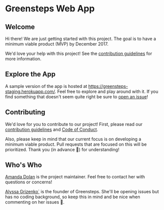 # Greensteps Web App

## Welcome
Hi there! We are just getting started with this project. The goal is to have a
minimum viable product (MVP) by December 2017.

We'd love your help with this project! See the [contribution
guidelines](CONTRIBUTING.md) for more information.

## Explore the App
A sample version of the app is hosted at
https://greensteps-staging.herokuapp.com/. Feel free to explore and play around
with it. If you find something that doesn't seem quite right be sure to [open an
issue](https://github.com/crawfoal/greensteps/issues/new)!

## Contributing
We'd love for you to contribute to our project! First, please read our
[contribution guidelines](CONTRIBUTING.md) and [Code of
Conduct](CODE_OF_CONDUCT.md).

Also, please keep in mind that our current focus is on developing a minimum
viable product. Pull requests that are focused on this will be prioritized.
Thank you (in advance :slightly_smiling_face:) for understanding!

## Who's Who
[Amanda Dolan](amandacrawfordalc@gmail.com) is the project maintainer. Feel free
to contact her with questions or concerns!

[Alyssa Grizenko\`](
alyssandra@greenstepschatt.com) is the founder of Greensteps. She'll be opening
issues but has no coding background, so keep this in mind and be nice when
commenting on her issues :slightly_smiling_face:.
